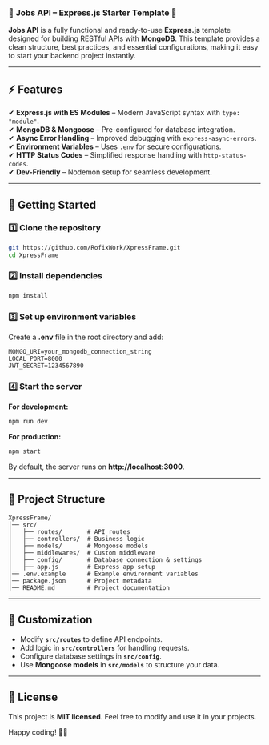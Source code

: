 ### 📄 **Jobs API – Express.js Starter Template** 🚀  

**Jobs API** is a fully functional and ready-to-use **Express.js** template designed for building RESTful APIs with **MongoDB**. This template provides a clean structure, best practices, and essential configurations, making it easy to start your backend project instantly.  

---

## ⚡ **Features**  
✔ **Express.js with ES Modules** – Modern JavaScript syntax with `type: "module"`.  
✔ **MongoDB & Mongoose** – Pre-configured for database integration.  
✔ **Async Error Handling** – Improved debugging with `express-async-errors`.  
✔ **Environment Variables** – Uses `.env` for secure configurations.  
✔ **HTTP Status Codes** – Simplified response handling with `http-status-codes`.  
✔ **Dev-Friendly** – Nodemon setup for seamless development.  

---

## 🚀 **Getting Started**  

### 1️⃣ Clone the repository  
```bash
git https://github.com/RofixWork/XpressFrame.git
cd XpressFrame
```

### 2️⃣ Install dependencies  
```bash
npm install
```

### 3️⃣ Set up environment variables  
Create a **.env** file in the root directory and add:  
```env
MONGO_URI=your_mongodb_connection_string
LOCAL_PORT=8000
JWT_SECRET=1234567890
```

### 4️⃣ Start the server  
**For development:**  
```bash
npm run dev
```
**For production:**  
```bash
npm start
```

By default, the server runs on **http://localhost:3000**.  

---

## 📂 **Project Structure**  
```
XpressFrame/
│── src/
│   ├── routes/       # API routes
│   ├── controllers/  # Business logic
│   ├── models/       # Mongoose models
│   ├── middlewares/  # Custom middleware
│   ├── config/       # Database connection & settings
│   ├── app.js        # Express app setup
│── .env.example      # Example environment variables
│── package.json      # Project metadata
│── README.md         # Project documentation
```

---

## 📌 **Customization**  
- Modify **`src/routes`** to define API endpoints.  
- Add logic in **`src/controllers`** for handling requests.  
- Configure database settings in **`src/config`**.  
- Use **Mongoose models** in **`src/models`** to structure your data.  

---

## 📜 **License**  
This project is **MIT licensed**. Feel free to modify and use it in your projects.  

Happy coding! 🚀🎯  
